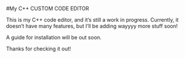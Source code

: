 #My C++ CUSTOM CODE EDITOR

This is my C++ code editor, and it’s still a work in progress. Currently, it doesn’t have many features, but I’ll be adding wayyyy more stuff soon!

A guide for installation will be out soon.

Thanks for checking it out!
